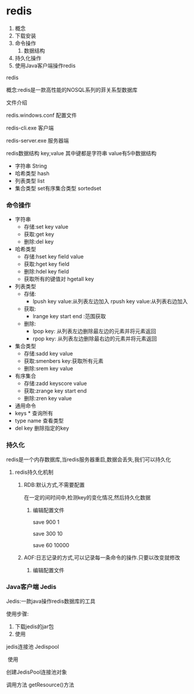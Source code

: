 # redis

1. 概念
2. 下载安装
3. 命令操作
   1. 数据结构
4. 持久化操作
5. 使用Java客户端操作redis

redis

概念:redis是一款高性能的NOSQL系列的菲关系型数据库

文件介绍

redis.windows.conf 配置文件

redis-cli.exe 客户端

redis-server.exe 服务器端

redis数据结构 key,value 其中键都是字符串 value有5中数据结构

- 字符串 String
- 哈希类型 hash
- 列表类型 list
- 集合类型 set有序集合类型 sortedset

### **命令操作**

- 字符串
  - 存储:set key value
  - 获取:get key
  - 删除:del key
- 哈希类型
  - 存储:hset key field value
  - 获取:hget key field
  - 删除:hdel key field
  - 获取所有的键值对 hgetall key
- 列表类型
  - 存储:
    - lpush key value:从列表左边加入
      rpush key value:从列表右边加入
  - 获取:
    - lrange key start end :范围获取
  - 删除:
    - lpop key: 从列表左边删除最左边的元素并将元素返回
    - rpop key: 从列表左边删除最右边的元素并将元素返回
- 集合类型
  - 存储:sadd key value
  - 获取:smenbers key:获取所有元素
  - 删除:srem key value
- 有序集合
  - 存储:zadd keyscore value
  - 获取:zrange key start end
  - 删除:zren key value
- 通用命令
- keys * 查询所有
- type name 查看类型
- del key 删除指定的key

### 持久化

redis是一个内存数据库,当redis服务器重启,数据会丢失,我们可以持久化

1. redis持久化机制

   1. RDB:默认方式,不需要配置

      在一定的间时间中,检测key的变化情况,然后持久化数据

      1. 编辑配置文件

         save 900 1

         save 300 10

         save 60  10000

   2. AOF:日志记录的方式,可以记录每一条命令的操作.只要以改变就修改

      1. 编辑配置文件 

### Java客户端 Jedis

Jedis:一款java操作redis数据库的工具

使用步骤:

1. 下载jedis的jar包
2. 使用

jedis连接池 Jedispool

​	使用

创建JedisPool连接池对象

调用方法 getResource()方法